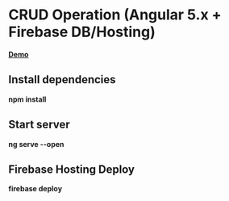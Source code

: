 # CRUD Operation (Angular 5.x + Firebase DB/Hosting)

<b><a href="https://angular5-376fa.firebaseapp.com/">Demo</a></b>

## Install dependencies

<b>npm install</b>

## Start server 

<b>ng serve --open</b>

## Firebase Hosting Deploy

<b>firebase deploy</b>
